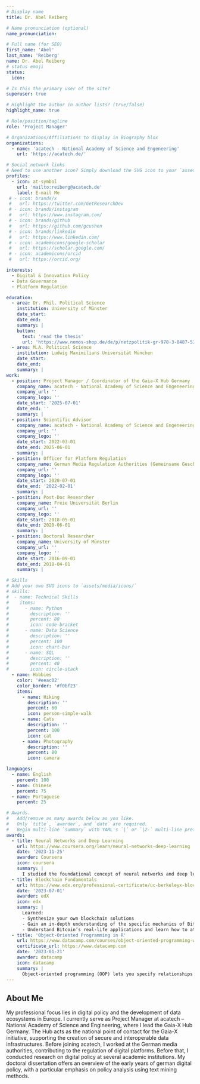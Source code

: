```yaml
---
# Display name
title: Dr. Abel Reiberg

# Name pronunciation (optional)
name_pronunciation:

# Full name (for SEO)
first_name: 'Abel'
last_name: 'Reiberg'
name: Dr. Abel Reiberg
# status emoji
status:
  icon: 

# Is this the primary user of the site?
superuser: true

# Highlight the author in author lists? (true/false)
highlight_name: true

# Role/position/tagline
role: 'Project Manager'

# Organizations/Affiliations to display in Biography blox
organizations:
  - name: 'acatech - National Academy of Science and Engeneering'
    url: 'https://acatech.de/'

# Social network links
# Need to use another icon? Simply download the SVG icon to your `assets/media/icons/` folder.
profiles:
  - icon: at-symbol
    url: 'mailto:reiberg@acatech.de'
    label: E-mail Me
 # - icon: brands/x
 #   url: https://twitter.com/GetResearchDev
 # - icon: brands/instagram
 #   url: https://www.instagram.com/
 # - icon: brands/github
 #   url: https://github.com/gcushen
 # - icon: brands/linkedin
 #   url: https://www.linkedin.com/
 # - icon: academicons/google-scholar
 #   url: https://scholar.google.com/
 # - icon: academicons/orcid
 #   url: https://orcid.org/

interests:
  - Digital & Innovation Policy
  - Data Governance
  - Platform Regulation

education:
  - area: Dr. Phil. Political Science
    institution: University of Münster
    date_start: 
    date_end: 
    summary: |
    button:
      text: 'read the thesis'
      url: 'https://www.nomos-shop.de/de/p/netzpolitik-gr-978-3-8487-5357-4'
  - area: M.A. Political Science
    institution: Ludwig Maximilians Universität München
    date_start: 
    date_end: 
    summary: |
work:
  - position: Project Manager / Coordinator of the Gaia-X Hub Germany
    company_name: acatech - National Academy of Science and Engeneering
    company_url: ''
    company_logo: ''
    date_start: '2025-07-01'
    date_end: ''
    summary: |
  - position: Scientific Advisor
    company_name: acatech - National Academy of Science and Engeneering
    company_url: ''
    company_logo: ''
    date_start: 2022-03-01
    date_end: 2025-06-01
    summary: |
  - position: Officer for Platform Regulation
    company_name: German Media Regulation Authorities (Gemeinsame Geschäftsstelle der Medienanstalten)
    company_url: ''
    company_logo: ''
    date_start: 2020-07-01
    date_end: '2022-02-01'
    summary: |
  - position: Post-Doc Researcher
    company_name: Freie Universität Berlin
    company_url: ''
    company_logo: ''
    date_start: 2018-05-01
    date_end: 2020-06-01
    summary: |
  - position: Doctoral Researcher
    company_name: University of Münster
    company_url: ''
    company_logo: ''
    date_start: 2016-09-01
    date_end: 2018-04-01
    summary: |

# Skills
# Add your own SVG icons to `assets/media/icons/`
# skills:
#  - name: Technical Skills
#    items:
#      - name: Python
#        description: ''
#        percent: 80
#        icon: code-bracket
#      - name: Data Science
#        description: ''
#        percent: 100
#        icon: chart-bar
#      - name: SQL
#        description: ''
#        percent: 40
#        icon: circle-stack
  - name: Hobbies
    color: '#eeac02'
    color_border: '#f0bf23'
    items:
      - name: Hiking
        description: ''
        percent: 60
        icon: person-simple-walk
      - name: Cats
        description: ''
        percent: 100
        icon: cat
      - name: Photography
        description: ''
        percent: 80
        icon: camera

languages:
  - name: English
    percent: 100
  - name: Chinese
    percent: 75
  - name: Portuguese
    percent: 25

# Awards.
#   Add/remove as many awards below as you like.
#   Only `title`, `awarder`, and `date` are required.
#   Begin multi-line `summary` with YAML's `|` or `|2-` multi-line prefix and indent 2 spaces below.
awards:
  - title: Neural Networks and Deep Learning
    url: https://www.coursera.org/learn/neural-networks-deep-learning
    date: '2023-11-25'
    awarder: Coursera
    icon: coursera
    summary: |
      I studied the foundational concept of neural networks and deep learning. By the end, I was familiar with the significant technological trends driving the rise of deep learning; build, train, and apply fully connected deep neural networks; implement efficient (vectorized) neural networks; identify key parameters in a neural network’s architecture; and apply deep learning to your own applications.
  - title: Blockchain Fundamentals
    url: https://www.edx.org/professional-certificate/uc-berkeleyx-blockchain-fundamentals
    date: '2023-07-01'
    awarder: edX
    icon: edx
    summary: |
      Learned:
      - Synthesize your own blockchain solutions
      - Gain an in-depth understanding of the specific mechanics of Bitcoin
      - Understand Bitcoin’s real-life applications and learn how to attack and destroy Bitcoin, Ethereum, smart contracts and Dapps, and alternatives to Bitcoin’s Proof-of-Work consensus algorithm
  - title: 'Object-Oriented Programming in R'
    url: https://www.datacamp.com/courses/object-oriented-programming-with-s3-and-r6-in-r
    certificate_url: https://www.datacamp.com
    date: '2023-01-21'
    awarder: datacamp
    icon: datacamp
    summary: |
      Object-oriented programming (OOP) lets you specify relationships between functions and the objects that they can act on, helping you manage complexity in your code. This is an intermediate level course, providing an introduction to OOP, using the S3 and R6 systems. S3 is a great day-to-day R programming tool that simplifies some of the functions that you write. R6 is especially useful for industry-specific analyses, working with web APIs, and building GUIs.
---
```


## About Me

My professional focus lies in digital policy and the development of data ecosystems in Europe. I currently serve as Project Manager at acatech – National Academy of Science and Engineering, where I lead the Gaia-X Hub Germany. The Hub acts as the national point of contact for the Gaia-X initiative, supporting the creation of secure and interoperable data infrastructures. Before joining acatech, I worked at the German media authorities, contributing to the regulation of digital platforms. Before that, I conducted research on digital policy at several academic institutions. My doctoral dissertation offers an overview of the early years of german digital policy, with a particular emphasis on policy analysis using text mining methods.
